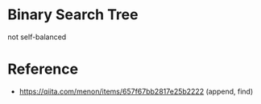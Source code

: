 # Binary Search Tree
not self-balanced

# Reference
- https://qiita.com/menon/items/657f67bb2817e25b2222 (append, find)

